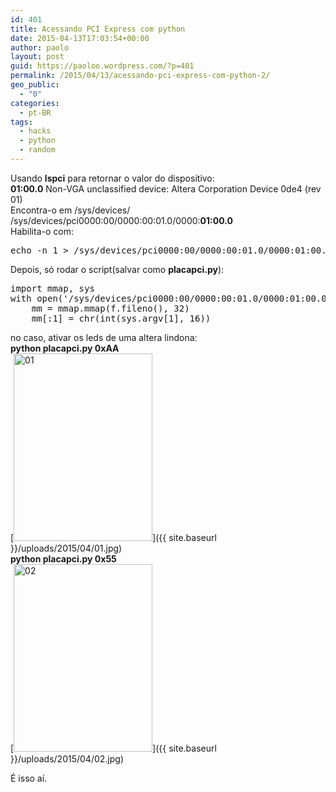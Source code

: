 ```yaml
---
id: 401
title: Acessando PCI Express com python
date: 2015-04-13T17:03:54+00:00
author: paolo
layout: post
guid: https://paoloo.wordpress.com/?p=401
permalink: /2015/04/13/acessando-pci-express-com-python-2/
geo_public:
  - "0"
categories:
  - pt-BR
tags:
  - hacks
  - python
  - random
---
```

Usando **lspci** para retornar o valor do dispositivo:  
**01:00.0** Non-VGA unclassified device: Altera Corporation Device 0de4 (rev 01)  
Encontra-o em /sys/devices/  
/sys/devices/pci0000:00/0000:00:01.0/0000:**01:00.0**  
Habilita-o com:

<pre class="brush: bash; title: ; notranslate" title="">echo -n 1 &gt; /sys/devices/pci0000:00/0000:00:01.0/0000:01:00.0/enable </pre>

Depois, só rodar o script(salvar como **placapci.py**):

<pre class="brush: python; title: ; notranslate" title="">import mmap, sys
with open('/sys/devices/pci0000:00/0000:00:01.0/0000:01:00.0/resource0', 'r+b') as f:
    mm = mmap.mmap(f.fileno(), 32)
    mm[:1] = chr(int(sys.argv[1], 16))
</pre>

no caso, ativar os leds de uma altera lindona:  
**python placapci.py 0xAA**  
[<img class="alignnone size-medium wp-image-398" src="{{ site.baseurl }}/uploads/2015/04/01.jpg?w=222" alt="01" width="222" height="300" srcset="{{ site.baseurl }}/uploads/2015/04/01.jpg 2368w, {{ site.baseurl }}/uploads/2015/04/01-222x300.jpg 222w, {{ site.baseurl }}/uploads/2015/04/01-768x1038.jpg 768w, {{ site.baseurl }}/uploads/2015/04/01-758x1024.jpg 758w" sizes="(max-width: 222px) 100vw, 222px" />]({{ site.baseurl }}/uploads/2015/04/01.jpg)  
**python placapci.py 0x55**  
[<img class="alignnone size-medium wp-image-399" src="{{ site.baseurl }}/uploads/2015/04/02.jpg?w=222" alt="02" width="222" height="300" srcset="{{ site.baseurl }}/uploads/2015/04/02.jpg 2368w, {{ site.baseurl }}/uploads/2015/04/02-222x300.jpg 222w, {{ site.baseurl }}/uploads/2015/04/02-768x1038.jpg 768w, {{ site.baseurl }}/uploads/2015/04/02-758x1024.jpg 758w" sizes="(max-width: 222px) 100vw, 222px" />]({{ site.baseurl }}/uploads/2015/04/02.jpg)

É isso aí.
